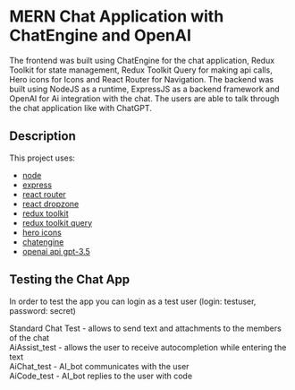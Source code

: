 # MERN Chat Application with ChatEngine and OpenAI

The frontend was built using ChatEngine for the chat application, Redux Toolkit for state management, Redux Toolkit Query for making api calls, Hero icons for Icons and React Router for Navigation. The backend was built using NodeJS as a runtime, ExpressJS as a backend framework and OpenAI for Ai integration with the chat. The users are able to talk through the chat application like with ChatGPT.

## Description

This project uses:

- [node](https://nodejs.org/en/download)
- [express](https://expressjs.com/)
- [react router](https://reactrouter.com/en/v6.3.0/getting-started/installation)
- [react dropzone](https://github.com/react-dropzone/react-dropzone)
- [redux toolkit](https://redux-toolkit.js.org/introduction/getting-started)
- [redux toolkit query](https://redux-toolkit.js.org/rtk-query/overview)
- [hero icons](https://heroicons.com/)
- [chatengine](https://chatengine.io/docs/react/v2)
- [openai api gpt-3.5](https://platform.openai.com/docs/guides/chat)

## Testing the Chat App

In order to test the app you can login as a test user (login: testuser, password: secret)

Standard Chat Test - allows to send text and attachments to the members of the chat<br>
AiAssist_test - allows the user to receive autocompletion while entering the text<br>
AiChat_test - AI_bot communicates with the user<br>
AiCode_test - AI_bot replies to the user with code
